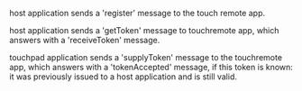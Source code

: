 


 

host application sends a 'register' message to the touch remote app. 

host application sends a 'getToken' message to touchremote app, which answers with a 
'receiveToken' message. 

touchpad application sends a 'supplyToken' message to the touchremote app, which answers
with a 'tokenAccepted' message, if this token is known: it was previously issued to a 
host application and is still valid. 

